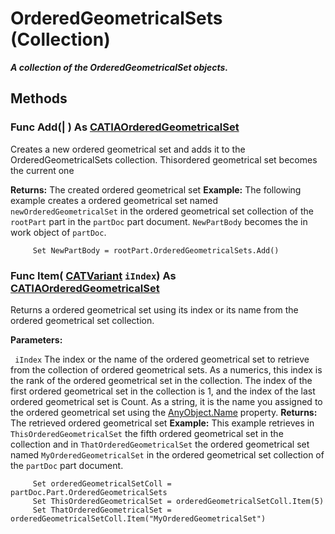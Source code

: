 # OrderedGeometricalSets (Collection)

**_A collection of the OrderedGeometricalSet objects._**

## Methods

### Func **Add**(| ) As [CATIAOrderedGeometricalSet](../MecModInterfaces/interface_OrderedGeometricalSet_92509.md)

   Creates a new ordered geometrical set and adds it to the OrderedGeometricalSets collection. Thisordered geometrical set becomes the current one

**Returns:**      The created ordered geometrical set  **Example:**      The following example creates a ordered geometrical set named `newOrderedGeometricalSet` in the ordered geometrical set collection of the `rootPart` part in the `partDoc` part document. `NewPartBody` becomes the in work object of `partDoc`.

```VBScript
     Set NewPartBody = rootPart.OrderedGeometricalSets.Add()

```

### Func **Item**( [CATVariant](../System/typedef_CATVariant_20656.md)  `iIndex`) As [CATIAOrderedGeometricalSet](../MecModInterfaces/interface_OrderedGeometricalSet_92509.md)

   Returns a ordered geometrical set using its index or its name from the ordered geometrical set collection.

**Parameters:**

` iIndex`      The index or the name of the ordered geometrical set to retrieve from the collection of ordered geometrical sets. As a numerics, this index is the rank of the ordered geometrical set in the collection. The index of the first ordered geometrical set in the collection is 1, and the index of the last ordered geometrical set is Count. As a string, it is the name you assigned to the ordered geometrical set using the
[AnyObject.Name](../System/interface_AnyObject_17321.htm#Name) property.  **Returns:**      The retrieved ordered geometrical set **Example:**      This example retrieves in `ThisOrderedGeometricalSet` the fifth ordered geometrical set in the collection and in `ThatOrderedGeometricalSet` the ordered geometrical set named `MyOrderedGeometricalSet` in the ordered geometrical set collection of the `partDoc` part document.

```VBScript
     Set orderedGeometricalSetColl = partDoc.Part.OrderedGeometricalSets
     Set ThisOrderedGeometricalSet = orderedGeometricalSetColl.Item(5)
     Set ThatOrderedGeometricalSet = orderedGeometricalSetColl.Item("MyOrderedGeometricalSet")

```